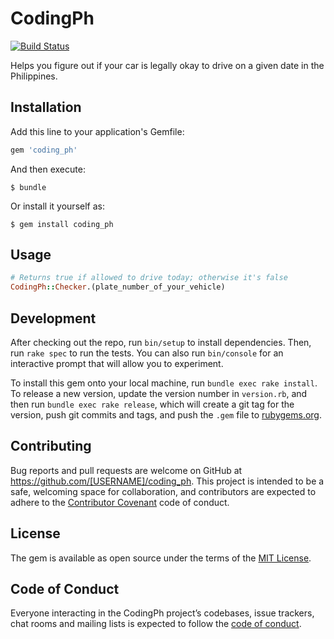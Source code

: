 # CodingPh

[![Build Status](https://travis-ci.org/MarkFChavez/coding_ph-ruby.svg?branch=master)](https://travis-ci.org/MarkFChavez/coding_ph-ruby)

Helps you figure out if your car is legally okay to drive on a given date in the Philippines.

## Installation

Add this line to your application's Gemfile:

```ruby
gem 'coding_ph'
```

And then execute:

    $ bundle

Or install it yourself as:

    $ gem install coding_ph

## Usage

```ruby
# Returns true if allowed to drive today; otherwise it's false
CodingPh::Checker.(plate_number_of_your_vehicle)
```

## Development

After checking out the repo, run `bin/setup` to install dependencies. Then, run `rake spec` to run the tests. You can also run `bin/console` for an interactive prompt that will allow you to experiment.

To install this gem onto your local machine, run `bundle exec rake install`. To release a new version, update the version number in `version.rb`, and then run `bundle exec rake release`, which will create a git tag for the version, push git commits and tags, and push the `.gem` file to [rubygems.org](https://rubygems.org).

## Contributing

Bug reports and pull requests are welcome on GitHub at https://github.com/[USERNAME]/coding_ph. This project is intended to be a safe, welcoming space for collaboration, and contributors are expected to adhere to the [Contributor Covenant](http://contributor-covenant.org) code of conduct.

## License

The gem is available as open source under the terms of the [MIT License](https://opensource.org/licenses/MIT).

## Code of Conduct

Everyone interacting in the CodingPh project’s codebases, issue trackers, chat rooms and mailing lists is expected to follow the [code of conduct](https://github.com/[USERNAME]/coding_ph/blob/master/CODE_OF_CONDUCT.md).
